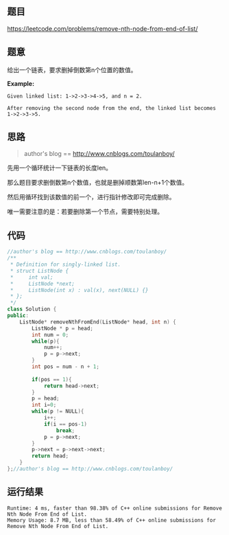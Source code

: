 ## 题目

<https://leetcode.com/problems/remove-nth-node-from-end-of-list/>

## 题意

给出一个链表，要求删掉倒数第n个位置的数值。

**Example:**

```
Given linked list: 1->2->3->4->5, and n = 2.

After removing the second node from the end, the linked list becomes 1->2->3->5.
```

## 思路

>  author's blog == http://www.cnblogs.com/toulanboy/

 先用一个循环统计一下链表的长度len。

那么题目要求删倒数第n个数值，也就是删掉顺数第len-n+1个数值。

然后用循环找到该数值的前一个，进行指针修改即可完成删除。

唯一需要注意的是：若要删除第一个节点，需要特别处理。

## 代码

```c++
//author's blog == http://www.cnblogs.com/toulanboy/
/**
 * Definition for singly-linked list.
 * struct ListNode {
 *     int val;
 *     ListNode *next;
 *     ListNode(int x) : val(x), next(NULL) {}
 * };
 */
class Solution {
public:
    ListNode* removeNthFromEnd(ListNode* head, int n) {
        ListNode * p = head;
        int num = 0;
        while(p){
            num++;
            p = p->next;
        }
        int pos = num - n + 1;
        
        if(pos == 1){
            return head->next;
        }
        p = head;
        int i=0;
        while(p != NULL){
            i++;
            if(i == pos-1)
                break;
            p = p->next;
        }
        p->next = p->next->next;
        return head;
    }
};//author's blog == http://www.cnblogs.com/toulanboy/
```


## 运行结果

```
Runtime: 4 ms, faster than 98.38% of C++ online submissions for Remove Nth Node From End of List.
Memory Usage: 8.7 MB, less than 58.49% of C++ online submissions for Remove Nth Node From End of List.
```

